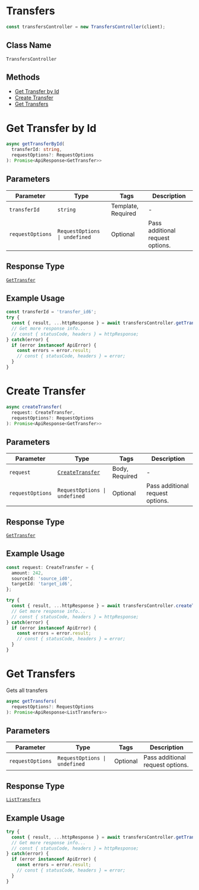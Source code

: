 # Transfers

```ts
const transfersController = new TransfersController(client);
```

## Class Name

`TransfersController`

## Methods

* [Get Transfer by Id](../../doc/controllers/transfers.md#get-transfer-by-id)
* [Create Transfer](../../doc/controllers/transfers.md#create-transfer)
* [Get Transfers](../../doc/controllers/transfers.md#get-transfers)


# Get Transfer by Id

```ts
async getTransferById(
  transferId: string,
  requestOptions?: RequestOptions
): Promise<ApiResponse<GetTransfer>>
```

## Parameters

| Parameter | Type | Tags | Description |
|  --- | --- | --- | --- |
| `transferId` | `string` | Template, Required | - |
| `requestOptions` | `RequestOptions \| undefined` | Optional | Pass additional request options. |

## Response Type

[`GetTransfer`](../../doc/models/get-transfer.md)

## Example Usage

```ts
const transferId = 'transfer_id6';
try {
  const { result, ...httpResponse } = await transfersController.getTransferById(transferId);
  // Get more response info...
  // const { statusCode, headers } = httpResponse;
} catch(error) {
  if (error instanceof ApiError) {
    const errors = error.result;
    // const { statusCode, headers } = error;
  }
}
```


# Create Transfer

```ts
async createTransfer(
  request: CreateTransfer,
  requestOptions?: RequestOptions
): Promise<ApiResponse<GetTransfer>>
```

## Parameters

| Parameter | Type | Tags | Description |
|  --- | --- | --- | --- |
| `request` | [`CreateTransfer`](../../doc/models/create-transfer.md) | Body, Required | - |
| `requestOptions` | `RequestOptions \| undefined` | Optional | Pass additional request options. |

## Response Type

[`GetTransfer`](../../doc/models/get-transfer.md)

## Example Usage

```ts
const request: CreateTransfer = {
  amount: 242,
  sourceId: 'source_id0',
  targetId: 'target_id6',
};

try {
  const { result, ...httpResponse } = await transfersController.createTransfer(request);
  // Get more response info...
  // const { statusCode, headers } = httpResponse;
} catch(error) {
  if (error instanceof ApiError) {
    const errors = error.result;
    // const { statusCode, headers } = error;
  }
}
```


# Get Transfers

Gets all transfers

```ts
async getTransfers(
  requestOptions?: RequestOptions
): Promise<ApiResponse<ListTransfers>>
```

## Parameters

| Parameter | Type | Tags | Description |
|  --- | --- | --- | --- |
| `requestOptions` | `RequestOptions \| undefined` | Optional | Pass additional request options. |

## Response Type

[`ListTransfers`](../../doc/models/list-transfers.md)

## Example Usage

```ts
try {
  const { result, ...httpResponse } = await transfersController.getTransfers();
  // Get more response info...
  // const { statusCode, headers } = httpResponse;
} catch(error) {
  if (error instanceof ApiError) {
    const errors = error.result;
    // const { statusCode, headers } = error;
  }
}
```

